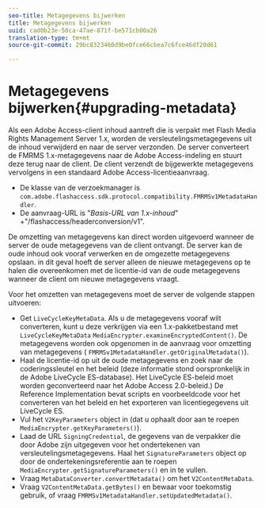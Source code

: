 ```yaml
---
seo-title: Metagegevens bijwerken
title: Metagegevens bijwerken
uuid: cad0b23e-50ca-47ae-871f-be571cb00a26
translation-type: tm+mt
source-git-commit: 29bc8323460d9be0fce66cbea7c6fce46df20d61

---
```



# Metagegevens bijwerken{#upgrading-metadata}

Als een Adobe Access-client inhoud aantreft die is verpakt met Flash Media Rights Management Server 1.x, worden de versleutelingsmetagegevens uit de inhoud verwijderd en naar de server verzonden. De server converteert de FMRMS 1.x-metagegevens naar de Adobe Access-indeling en stuurt deze terug naar de client. De client verzendt de bijgewerkte metagegevens vervolgens in een standaard Adobe Access-licentieaanvraag.

* De klasse van de verzoekmanager is `com.adobe.flashaccess.sdk.protocol.compatibility.FMRMSv1MetadataHandler`.
* De aanvraag-URL is &quot;*Basis-URL van 1.x-inhoud*&quot; +&quot;/flashaccess/headerconversion/v1&quot;.

De omzetting van metagegevens kan direct worden uitgevoerd wanneer de server de oude metagegevens van de client ontvangt. De server kan de oude inhoud ook vooraf verwerken en de omgezette metagegevens opslaan. in dit geval hoeft de server alleen de nieuwe metagegevens op te halen die overeenkomen met de licentie-id van de oude metagegevens wanneer de client om nieuwe metagegevens vraagt.

Voor het omzetten van metagegevens moet de server de volgende stappen uitvoeren:

* Get `LiveCycleKeyMetaData`. Als u de metagegevens vooraf wilt converteren, kunt u deze verkrijgen via een 1.x-pakketbestand met `LiveCycleKeyMetaData` `MediaEncrypter.examineEncryptedContent()`. De metagegevens worden ook opgenomen in de aanvraag voor omzetting van metagegevens ( `FMRMSv1MetadataHandler.getOriginalMetadata()`).
* Haal de licentie-id op uit de oude metagegevens en zoek naar de coderingssleutel en het beleid (deze informatie stond oorspronkelijk in de Adobe LiveCycle ES-database). Het LiveCycle ES-beleid moet worden geconverteerd naar het Adobe Access 2.0-beleid.) De Reference Implementation bevat scripts en voorbeeldcode voor het converteren van het beleid en het exporteren van licentiegegevens uit LiveCycle ES.
* Vul het `V2KeyParameters` object in (dat u ophaalt door aan te roepen `MediaEncrypter.getKeyParameters()`).
* Laad de URL `SigningCredential`, de gegevens van de verpakker die door Adobe zijn uitgegeven voor het ondertekenen van versleutelingsmetagegevens. Haal het `SignatureParameters` object op door de ondertekeningsreferentie aan te roepen `MediaEncrypter.getSignatureParameters()` en in te vullen.
* Vraag `MetaDataConverter.convertMetadata()` om het `V2ContentMetaData`.
* Vraag `V2ContentMetaData.getBytes()` en bewaar voor toekomstig gebruik, of vraag `FMRMSv1MetadataHandler.setUpdatedMetadata()`.

